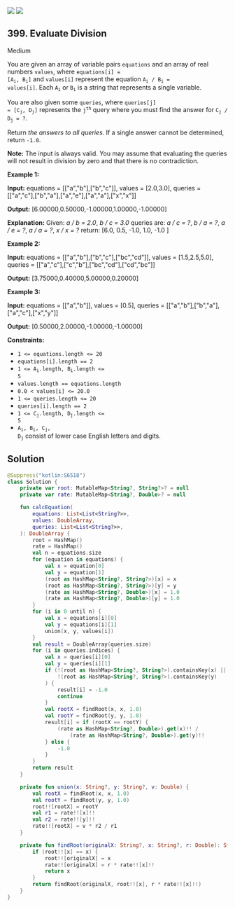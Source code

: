[![](https://img.shields.io/github/stars/LeetCode-Top-Interview-150/LeetCode-Top-Interview-150?label=Stars&style=flat-square)](https://github.com/LeetCode-Top-Interview-150/LeetCode-Top-Interview-150)
[![](https://img.shields.io/github/forks/LeetCode-Top-Interview-150/LeetCode-Top-Interview-150?label=Fork%20me%20on%20GitHub%20&style=flat-square)](https://github.com/LeetCode-Top-Interview-150/LeetCode-Top-Interview-150/fork)

## 399\. Evaluate Division

Medium

You are given an array of variable pairs `equations` and an array of real numbers `values`, where <code>equations[i] = [A<sub>i</sub>, B<sub>i</sub>]</code> and `values[i]` represent the equation <code>A<sub>i</sub> / B<sub>i</sub> = values[i]</code>. Each <code>A<sub>i</sub></code> or <code>B<sub>i</sub></code> is a string that represents a single variable.

You are also given some `queries`, where <code>queries[j] = [C<sub>j</sub>, D<sub>j</sub>]</code> represents the <code>j<sup>th</sup></code> query where you must find the answer for <code>C<sub>j</sub> / D<sub>j</sub> = ?</code>.

Return _the answers to all queries_. If a single answer cannot be determined, return `-1.0`.

**Note:** The input is always valid. You may assume that evaluating the queries will not result in division by zero and that there is no contradiction.

**Example 1:**

**Input:** equations = \[\["a","b"],["b","c"]], values = [2.0,3.0], queries = \[\["a","c"],["b","a"],["a","e"],["a","a"],["x","x"]]

**Output:** [6.00000,0.50000,-1.00000,1.00000,-1.00000]

**Explanation:** Given: _a / b = 2.0_, _b / c = 3.0_ queries are: _a / c = ?_, _b / a = ?_, _a / e = ?_, _a / a = ?_, _x / x = ?_ return: [6.0, 0.5, -1.0, 1.0, -1.0 ]

**Example 2:**

**Input:** equations = \[\["a","b"],["b","c"],["bc","cd"]], values = [1.5,2.5,5.0], queries = \[\["a","c"],["c","b"],["bc","cd"],["cd","bc"]]

**Output:** [3.75000,0.40000,5.00000,0.20000]

**Example 3:**

**Input:** equations = \[\["a","b"]], values = [0.5], queries = \[\["a","b"],["b","a"],["a","c"],["x","y"]]

**Output:** [0.50000,2.00000,-1.00000,-1.00000]

**Constraints:**

*   `1 <= equations.length <= 20`
*   `equations[i].length == 2`
*   <code>1 <= A<sub>i</sub>.length, B<sub>i</sub>.length <= 5</code>
*   `values.length == equations.length`
*   `0.0 < values[i] <= 20.0`
*   `1 <= queries.length <= 20`
*   `queries[i].length == 2`
*   <code>1 <= C<sub>j</sub>.length, D<sub>j</sub>.length <= 5</code>
*   <code>A<sub>i</sub>, B<sub>i</sub>, C<sub>j</sub>, D<sub>j</sub></code> consist of lower case English letters and digits.

## Solution

```kotlin
@Suppress("kotlin:S6518")
class Solution {
    private var root: MutableMap<String?, String?>? = null
    private var rate: MutableMap<String?, Double>? = null

    fun calcEquation(
        equations: List<List<String?>>,
        values: DoubleArray,
        queries: List<List<String?>>,
    ): DoubleArray {
        root = HashMap()
        rate = HashMap()
        val n = equations.size
        for (equation in equations) {
            val x = equation[0]
            val y = equation[1]
            (root as HashMap<String?, String?>)[x] = x
            (root as HashMap<String?, String?>)[y] = y
            (rate as HashMap<String?, Double>)[x] = 1.0
            (rate as HashMap<String?, Double>)[y] = 1.0
        }
        for (i in 0 until n) {
            val x = equations[i][0]
            val y = equations[i][1]
            union(x, y, values[i])
        }
        val result = DoubleArray(queries.size)
        for (i in queries.indices) {
            val x = queries[i][0]
            val y = queries[i][1]
            if (!(root as HashMap<String?, String?>).containsKey(x) ||
                !(root as HashMap<String?, String?>).containsKey(y)
            ) {
                result[i] = -1.0
                continue
            }
            val rootX = findRoot(x, x, 1.0)
            val rootY = findRoot(y, y, 1.0)
            result[i] = if (rootX == rootY) {
                (rate as HashMap<String?, Double>).get(x)!! /
                    (rate as HashMap<String?, Double>).get(y)!!
            } else {
                -1.0
            }
        }
        return result
    }

    private fun union(x: String?, y: String?, v: Double) {
        val rootX = findRoot(x, x, 1.0)
        val rootY = findRoot(y, y, 1.0)
        root!![rootX] = rootY
        val r1 = rate!![x]!!
        val r2 = rate!![y]!!
        rate!![rootX] = v * r2 / r1
    }

    private fun findRoot(originalX: String?, x: String?, r: Double): String? {
        if (root!![x] == x) {
            root!![originalX] = x
            rate!![originalX] = r * rate!![x]!!
            return x
        }
        return findRoot(originalX, root!![x], r * rate!![x]!!)
    }
}
```